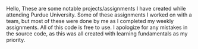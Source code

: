 Hello,
These are some notable projects/assignments I have created while attending Purdue University. 
Some of these assignments I worked on with a team, but most of these were done by me as I completed my weekly assignments. 
All of this code is free to use. I apologize for any mistakes in the source code, as this was all created with learning fundamentals as my priority.  
